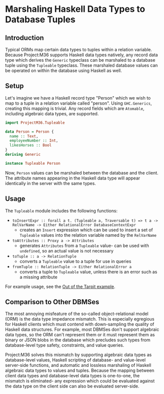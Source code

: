 # Marshaling Haskell Data Types to Database Tuples

## Introduction

Typical ORMs map certain data types to tuples within a relation variable. Because Project:M36 supports Haskell data types natively, any record data type which derives the ```Generic``` typeclass can be marshaled to a database tuple using the ```Tupleable``` typeclass. These marshaled database values can be operated on within the database using Haskell as well.

## Setup

Let's imagine we have a Haskell record type "Person" which we wish to map to a tuple in a relation variable called "person". Using ```GHC.Generics```, creating this mapping is trivial. Any record fields which are ```Atomable```, including algebraic data types, are supported.

```haskell
import ProjectM36.Tupleable

data Person = Person {
  name :: Text,
  employeeNumber :: Int,
  likesHorses :: Bool
}
deriving Generic

instance Tupleable Person
```

Now, ```Person``` values can be marshaled between the database and the client. The attribute names appearing in the Haskell data type will appear identically in the server with the same types.

## Usage

The ```Tupleable``` module includes the following functions:

 * ```toInsertExpr :: forall a t. (Tupleable a, Traversable t) => t a -> RelVarName -> Either RelationalError DatabaseContextExpr```
     * creates an ```Insert``` expression which can be used to insert a set of ```Tupleable``` values into the relation variable named by the ```RelVarName```
 * ```toAttributes :: Proxy a -> Attributes```
     * generates ```Attributes``` from a ```Tupleable``` value- can be used with ```undefined```, so an actual value is not necessary
 * ```toTuple :: a -> RelationTuple```
     * converts a ```Tupleable``` value to a tuple for use in queries
 * ```fromTuple :: RelationTuple -> Either RelationalError a```
     * converts a tuple to ```Tupleable``` value, unless there is an error such as a missing attribute

For example usage, see the [Out of the Tarpit example](/examples/out_of_the_tarpit.hs).

## Comparison to Other DBMSes

The most annoying misfeature of the so-called object-relational model (ORM) is the data type impedance mismatch. This is especially egregious for Haskell clients which must contend with down-sampling the quality of Haskell data structures. For example, most DBMSes don't support algebraic data types, so the ORM can't represent them or it must represent them as binary or JSON blobs in the database which precludes such types from database-level type safety, constraints, and value queries.

Project:M36 solves this mismatch by supporting algebraic data types as database-level values, Haskell scripting of database- and value-level server-side functions, and automatic and lossless marshaling of Haskell algebraic data types to values and tuples. Because the mapping between client data types and database-level data types is one-to-one, the mismatch is eliminated- any expression which could be evaluated against the data type on the client side can also be evaluated server-side.

